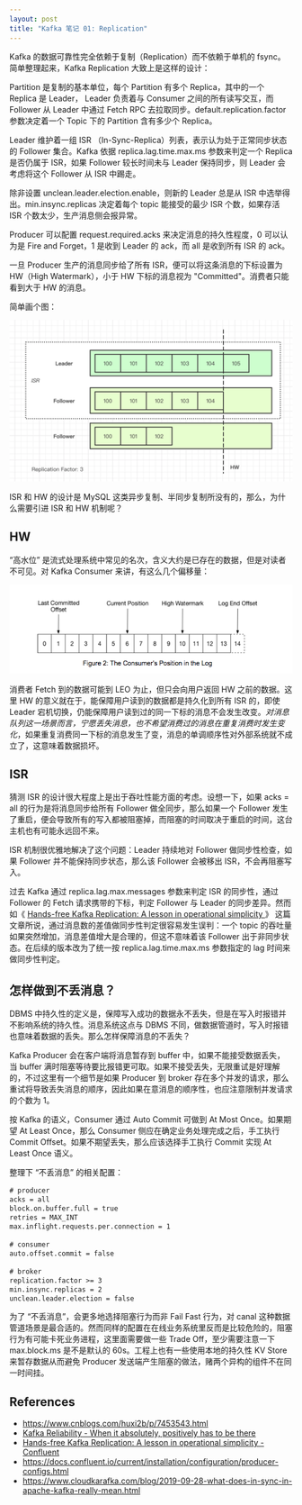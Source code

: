 ```yaml
---
layout: post
title: "Kafka 笔记 01: Replication"
---
```


Kafka 的数据可靠性完全依赖于复制（Replication）而不依赖于单机的 fsync。简单整理起来，Kafka Replication 大致上是这样的设计：

Partition 是复制的基本单位，每个 Partition 有多个 Replica，其中的一个 Replica 是 Leader， Leader 负责着与 Consumer 之间的所有读写交互，而 Follower 从 Leader 中通过 Fetch RPC 去拉取同步。default.replication.factor 参数决定着一个 Topic 下的 Partition 含有多少个 Replica。

Leader 维护着一组 ISR （In-Sync-Replica）列表，表示认为处于正常同步状态的 Follower 集合。Kafka 依据 replica.lag.time.max.ms 参数来判定一个 Replica 是否仍属于 ISR，如果 Follower 较长时间未与 Leader 保持同步，则 Leader 会考虑将这个 Follower 从 ISR 中踢走。

除非设置 unclean.leader.election.enable，则新的 Leader 总是从 ISR 中选举得出。min.insync.replicas 决定着每个 topic 能接受的最少 ISR 个数，如果存活 ISR 个数太少，生产消息侧会报异常。

Producer 可以配置 request.required.acks 来决定消息的持久性程度，0 可以认为是 Fire and Forget，1 是收到 Leader 的 ack，而 all 是收到所有 ISR 的 ack。

一旦 Producer 生产的消息同步给了所有 ISR，便可以将这条消息的下标设置为 HW（High Watermark），小于 HW 下标的消息视为 "Committed"。消费者只能看到大于 HW 的消息。

简单画个图：

![](/images/kafka-01-replication.png)

ISR 和 HW 的设计是 MySQL 这类异步复制、半同步复制所没有的，那么，为什么需要引进 ISR 和 HW 机制呢？

## HW

“高水位” 是流式处理系统中常见的名次，含义大约是已存在的数据，但是对读者不可见。对 Kafka Consumer 来讲，有这么几个偏移量：

![](/images/consumer-offsets.png)

消费者 Fetch 到的数据可能到 LEO 为止，但只会向用户返回 HW 之前的数据。这里 HW 的意义就在于，能保障用户读到的数据都是持久化到所有 ISR 的，即使 Leader 宕机切换，仍能保障用户读到过的同一下标的消息不会发生改变。*对消息队列这一场景而言，宁愿丢失消息，也不希望消费过的消息在重复消费时发生变化*，如果重复消费同一下标的消息发生了变，消息的单调顺序性对外部系统就不成立了，这意味着数据损坏。

## ISR
猜测 ISR 的设计很大程度上是出于吞吐性能方面的考虑。设想一下，如果 acks = all 的行为是将消息同步给所有 Follower 做全同步，那么如果一个 Follower 发生了重启，便会导致所有的写入都被阻塞掉，而阻塞的时间取决于重启的时间，这台主机也有可能永远回不来。

ISR 机制很优雅地解决了这个问题：Leader 持续地对 Follower 做同步性检查，如果 Follower 并不能保持同步状态，那么该 Follower 会被移出 ISR，不会再阻塞写入。

过去 Kafka 通过 replica.lag.max.messages 参数来判定 ISR 的同步性，通过 Follower 的 Fetch 请求携带的下标，判定 Follower 与 Leader 的同步差异。然而如《 [Hands-free Kafka Replication: A lesson in operational simplicity ](https://www.confluent.io/blog/hands-free-kafka-replication-a-lesson-in-operational-simplicity/)》 这篇文章所说，通过消息数的差值做同步性判定很容易发生误判：一个 topic 的吞吐量如果突然增加，消息差值增大是合理的，但这不意味着该 Follower 出于非同步状态。在后续的版本改为了统一按 replica.lag.time.max.ms 参数指定的 lag 时间来做同步性判定。

## 怎样做到不丢消息？
DBMS 中持久性的定义是，保障写入成功的数据永不丢失，但是在写入时报错并不影响系统的持久性。消息系统这点与 DBMS 不同，做数据管道时，写入时报错也意味着数据的丢失。那么怎样保障消息的不丢失？

Kafka Producer 会在客户端将消息暂存到 buffer 中，如果不能接受数据丢失，当 buffer 满时阻塞等待要比报错更可取。如果不接受丢失，无限重试是好理解的，不过这里有一个细节是如果 Producer 到 broker 存在多个并发的请求，那么重试将导致丢失消息的顺序，因此如果在意消息的顺序性，也应注意限制并发请求的个数为 1。

按 Kafka 的语义，Consumer 通过 Auto Commit 可做到 At Most Once。如果期望 At Least Once，那么 Consumer 侧应在确定业务处理完成之后，手工执行 Commit Offset。如果不期望丢失，那么应该选择手工执行 Commit 实现 At Least Once 语义。

整理下 “不丢消息” 的相关配置：

```
# producer
acks = all
block.on.buffer.full = true
retries = MAX_INT
max.inflight.requests.per.connection = 1

# consumer
auto.offset.commit = false

# broker
replication.factor >= 3
min.insync.replicas = 2
unclean.leader.election = false
```

为了 “不丢消息”，会更多地选择阻塞行为而非 Fail Fast 行为，对 canal 这种数据管道场景是最合适的。然而同样的配置在在线业务系统里反而是比较危险的，阻塞行为有可能卡死业务进程，这里面需要做一些 Trade Off，至少需要注意一下  max.block.ms 是不是默认的 60s。工程上也有一些使用本地的持久性 KV Store 来暂存数据从而避免 Producer 发送端产生阻塞的做法，赌两个异构的组件不在同一时间挂。

## References
* https://www.cnblogs.com/huxi2b/p/7453543.html
* [Kafka Reliability - When it absolutely, positively has to be there](https://www.slideshare.net/gwenshap/kafka-reliability-when-it-absolutely-positively-has-to-be-there)
* [Hands-free Kafka Replication: A lesson in operational simplicity - Confluent](https://www.confluent.io/blog/hands-free-kafka-replication-a-lesson-in-operational-simplicity/)
* https://docs.confluent.io/current/installation/configuration/producer-configs.html
* https://www.cloudkarafka.com/blog/2019-09-28-what-does-in-sync-in-apache-kafka-really-mean.html

